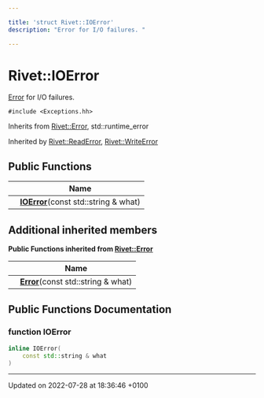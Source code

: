```yaml
---

title: 'struct Rivet::IOError'
description: "Error for I/O failures. "

---
```


# Rivet::IOError



<a href="/documentation/code/classes/structrivet_1_1error/">Error</a> for I/O failures. 


`#include <Exceptions.hh>`

Inherits from [Rivet::Error](/documentation/code/classes/structrivet_1_1error/), std::runtime_error

Inherited by [Rivet::ReadError](/documentation/code/classes/structrivet_1_1readerror/), [Rivet::WriteError](/documentation/code/classes/structrivet_1_1writeerror/)

## Public Functions

|                | Name           |
| -------------- | -------------- |
| | **[IOError](/documentation/code/classes/structrivet_1_1ioerror/#function-ioerror)**(const std::string & what) |

## Additional inherited members

**Public Functions inherited from [Rivet::Error](/documentation/code/classes/structrivet_1_1error/)**

|                | Name           |
| -------------- | -------------- |
| | **[Error](/documentation/code/classes/structrivet_1_1error/#function-error)**(const std::string & what) |


## Public Functions Documentation

### function IOError

```cpp
inline IOError(
    const std::string & what
)
```


-------------------------------

Updated on 2022-07-28 at 18:36:46 +0100
